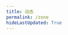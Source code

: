 ```yaml
---
title: 动态
permalink: /zone
hideLastUpdated: True
---
```


<template>
    <div>
      <div class="my-head">
        <!-- <h3 class="my-head__title">动态</h3> -->
        <img class="my-head__svg" :src="$withBase('/ills/zone-bg.svg')" type="image/svg+xml" draggable="false"/>
      </div>
      <div class="my-input">
        <div class="my-input__content">
          <el-input
            type="textarea"
            :autosize="{ minRows: 2, maxRows: 4}"
            placeholder="吐槽一下吧( •̀ ω •́ )✧"
            v-model="newMsg.msg">
          </el-input>
        </div>
        <div class="my-input__select">
          <el-select v-model="newMsg.status" placeholder="😋">
            <el-option
              v-for="item in options"
              :key="item"
              :label="item"
              :value="item">
            </el-option>
          </el-select>
        </div>
        <div class="my-input__btn">
          <el-button @click="submit">发布 🚀</el-button>
        </div>
      </div>
      <loading v-if='loading'></loading>
      <div v-else class="my-msgs-container">
        <div class="my-msg" v-for="(msg, ind) in topMsgs">
          <div class="my-msg__head">
              <span class="my-msg__status">{{ msg.status }}</span>
              <span class="my-msg__date" @click="delMsg(ind)">{{ msg.formatDay }}</span>
              <div class="btn-love" :class="{'love-active': msg.active}" @click="love(ind)"></div>
          </div>
          <div class="my-msg__body">
              <p class="my-msg__msg">{{ msg.msg }}</P>
          </div>  
        </div>
        <div @click="loadMore" class="page-guide-btn" v-show="showBtn">
        <div ref="btn">加载更多</div>
      </div>
    </div>
    </div>
</template>

<script>
import axios from 'axios'
import Loading from '@theme/user-components/Loading.vue'
export default {
  components: { Loading },
  data() {
    return {
      loading: true,
      count: 0, // 记录点击的次数
      step: 20, // 每一页显示的动态条数
      page: 1, // 显示的页数
      showBtn: false, // 控制是否显示加载按钮，当全部加载出来的时候消失
      newMsg: {
        date: '',
        msg: '',
        status: ''
      }, // 新动态的格式
      msgs: [], // 存从服务器获得的动态
      options: ['😂', '🥰', '😒', '😡', '🙄', '😁', '😭', '😵' ],
    } 
  },

  computed: {
    topMsgs() {
      this.showBtn =  this.page * this.step < this.msgs.length
      return this.getTopKMsgs(this.page * this.step)
    }
  },

  methods: {
    love(ind) {
      this.msgs[ind].active = true
      this.$message('英雄所见略同！')
    },
    getMsgs() {
      axios.get('https://www.xerrors.fun:8001/api/zone/getData')
      .then(res=>{
        // console.log(res);
        for (var item of res.data.data) {
          item.date = new Date(Date.parse(item.date))
          // ! 暂时本地保存骗一骗
          item.active = false
        }
        this.msgs = res.data.data;
        this.loading = false
      })
      .catch(function (error) {
        console.log(error);
      })
    },

    uploadMsg(data) {
      axios({
        method: 'post',
        url: 'https://www.xerrors.fun:8001/api/zone/upload',
        data: data
      }).then(res=>{
        // console.log(res)
        // 本地改变数据
        if (res.data.code != 200 ) {
          this.$message.error(res.data.message);
        } else {
          this.msgs.splice(0, 0, data.data);
        }
      })
      .catch(function (error) {
        console.log(error);
      })
    },

    delMsg(ind) {
      if (this.count < 10) {
        this.count += 1
        return
      }

      this.$prompt('先告诉我口令是啥 😇', '提示', {
          confirmButtonText: 'Yaeh',
          cancelButtonText: 'Nope',
          inputPattern: /^[A-Za-z0-9]{5,13}$/,
          inputErrorMessage: '口令格式不正确😕'
        }).then(({ value }) => {
          // 创建临时变量
          var temp = {
            data: ind,
            token: value
          }
          // 发起 axios 请求
          axios({
            method: 'post',
            url: 'https://www.xerrors.fun:8001/api/zone/delete',
            data: temp
          }).then(res=>{
            // 本地改变数据
            if (res.data.code != 200 ) {
              this.$message.error(res.data.message);
            } else {
              this.msgs.splice(ind, 1);
            }
          })
          .catch(function (error) {
            console.log(error);
          })
        }).catch(() => {
          this.$message({
            type: 'info',
            message: '🥱不告诉算了。。。'
          });       
        });
      this.count = 0;
    },

    getTopKMsgs(num) {
      return this.msgs
        .map(msg => {
          return {
            ...msg,
            submitTime: (new Date(msg.date)).getTime(),
            formatDay: this.formatDate(new Date(msg.date))
          }
        })
        .sort((a, b) => b.submitTime - a.submitTime)
        .slice(0, num)
    },

    formatDate(date) {
      if (!(date instanceof Date)) {
        return 
      }

      return `${date.getFullYear()} 年 ${date.getMonth() + 1} 月 ${date.getDate()} 日`
    },

    loadMore() {
      this.page += 1
    },

    submit() { 
      if (!this.newMsg.msg || !this.newMsg.status) {
        this.$message.error('🤔状态或者内容不能为空哦~');
        return
      }
      this.$prompt('先告诉我 Token 是啥😇', '提示', {
          confirmButtonText: 'Yaeh',
          cancelButtonText: 'Nope',
          inputPattern: /^[A-Za-z0-9]{5,13}$/,
          inputErrorMessage: 'Token 格式不正确😕'
        }).then(({ value }) => {
          // 创建临时变量
          var temp = {
            data: {
              date: new Date(),
              msg: this.newMsg.msg,
              status: this.newMsg.status,
              // status: 'happy',
            },
            token: value
          }
          // 发起 axios 请求
          this.uploadMsg(temp)

          // 消息清空
          this.newMsg.msg = ''
          this.newMsg.status = ''
        }).catch(() => {
          this.$message({
            type: 'info',
            message: '🥱不告诉算了。。。'
          });       
        });
    }
  },

  mounted() {
    this.getMsgs();
  }
}
</script>

<style lang="stylus" scoped>
.my-head
  width 100%

  &__svg
    height 15rem
    margin 1rem auto
    display block

.my-input
  margin-bottom 2rem
  border-radius 3px

  &__content
    width 100%
    margin-bottom 1rem

  &__select
    width 4.5rem
    display inline-block
  &__btn
    display inline-block
    float right

temp-color=var(--bg-color)
.my-msgs-container
  width 100%
  position relative
  &::before
    content: '';
    width: 2px;
    height: 100%;
    background: temp-color;
    position: absolute;

  .my-msg
    margin-bottom 2.5rem
    border-radius 3px
    padding-left 2rem
    &::before
      z-index: 3;
      content: '';
      position: absolute;
      left: -6px;
      background: #797777;
      height: 10px;
      margin-top: 11px;
      border-radius: 100%;
      width: 10px;
      border: 2px solid var(--border-color);

    &__head
      position relative
      padding 0.5rem
      background-color temp-color
      &::before
        position: absolute;
        right: 100%;
        content: "";
        width: 0;
        height: 0;
        border-style: solid;
        border-width: 10px 18px 10px 0;
        border-width: 10px 15px 10px 0;
        border-color: transparent temp-color transparent transparent;
    &__body
      border 1px solid temp-color
      letter-spacing 1px
      padding 0 1rem

    &__status
      margin 0 0.5rem

    &__date
      margin 0 0.5rem
      font-weight 500

.btn-love {
  position: absolute;
  right: 0;
  top: -10px;
  display: inline-block;
  background: url(https://xerrors.oss-cn-shanghai.aliyuncs.com/blog/20200222/xHqDqd9ROBhI.png) 0 0 no-repeat;
  background-size: 2900%;
  height: 60px;
  cursor: pointer;
  width: 60px;
}

.btn-love.love-active{
  -webkit-animation: heart-burst steps(28) 0.8s 1 both;
          animation: heart-burst steps(28) 0.8s 1 both;
}

@-webkit-keyframes heart-burst {
  0% {
    background-position: left;
  }
  100% {
    background-position: right;
  }
}

@keyframes heart-burst {
  0% {
    background-position: left;
  }
  100% {
    background-position: right;
  }
}
</style>

<style lang="stylus">
.el-textarea__inner, .el-input__inner, .el-button {
  background-color: inherit
  border: 1px solid var(--border-color)
  color var(--primary-text)
}

.el-textarea__inner:hover, .el-input__inner:hover, .el-button:hover {
  /* border: 1px solid darken(var(--border-color), 10%) */
  border: 1px solid var(--border-color)
}

.el-textarea_inner:focus {
  outline: -webkit-focus-ring-color auto 1px;
}

.el-button:hover {
  /* background-color: darken(var(--card-color), 25%); */
  background-color: var(--card-color)
  color: var(--secondary-text);
}

.el-popper {
  background: var(--card-color);
  border: 1px solid var(--bg-color);
}

.el-select-dropdown__item.hover, .el-select-dropdown__item:hover {
  background: var(--card-color)
  /* background: darken(var(--card-color), 20%); */
}

.el-message-box__wrapper {
  background: var(--mask-color);
}
</style>